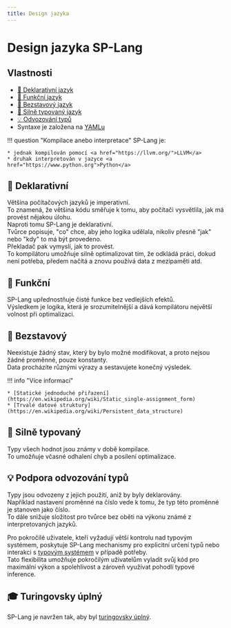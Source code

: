 ```yaml
---
title: Design jazyka
---
```


# Design jazyka SP-Lang

## Vlastnosti

* [📜 Deklarativní jazyk](https://en.wikipedia.org/wiki/Declarative_programming)
* [🔗 Funkční jazyk](https://en.wikipedia.org/wiki/Functional_programming)
* [🔀 Bezstavový jazyk](https://en.wikipedia.org/wiki/Static_single-assignment_form)
* [🔐 Silně typovaný jazyk](https://en.wikipedia.org/wiki/Strong_and_weak_typing)
* [💡 Odvozování typů](https://en.wikipedia.org/wiki/Type_inference)
* Syntaxe je založena na [YAMLu](https://yaml.org/)

!!! question "Kompilace anebo interpretace"
    SP-Lang je:

    * jednak kompilován pomocí <a href="https://llvm.org/">LLVM</a>
    * druhak interpretován v jazyce <a href="https://www.python.org">Python</a>

## 📜 Deklarativní

Většina počítačových jazyků je imperativní.  
To znamená, že většina kódu směřuje k tomu, aby počítači vysvětlila, jak má provést nějakou úlohu.  
Naproti tomu SP-Lang je deklarativní.  
Tvůrce popisuje, "co" chce, aby jeho logika udělala, nikoliv přesně "jak" nebo "kdy" to má být provedeno.  
Překladač pak vymyslí, jak to provést.  
To kompilátoru umožňuje silně optimalizovat tím, že odkládá práci, dokud není potřeba, předem načítá a znovu používá data z mezipaměti atd.

## 🔗 Funkční

SP-Lang upřednostňuje čisté funkce bez vedlejších efektů.  
Výsledkem je logika, která je srozumitelnější a dává kompilátoru největší volnost při optimalizaci.

## 🔀 Bezstavový

Neexistuje žádný stav, který by bylo možné modifikovat, a proto nejsou žádné proměnné, pouze konstanty.  
Data procházíte různými výrazy a sestavujete konečný výsledek.

!!! info "Více informací"

    * [Statické jednoduché přiřazení](https://en.wikipedia.org/wiki/Static_single-assignment_form)
    * [Trvalé datové struktury](https://en.wikipedia.org/wiki/Persistent_data_structure)

## 🔐 Silně typovaný

Typy všech hodnot jsou známy v době kompilace.  
To umožňuje včasné odhalení chyb a posílení optimalizace.

## 💡 Podpora odvozování typů

Typy jsou odvozeny z jejich použití, aniž by byly deklarovány.  
Například nastavení proměnné na číslo vede k tomu, že typ této proměnné je stanoven jako číslo.  
To dále snižuje složitost pro tvůrce bez oběti na výkonu známé z interpretovaných jazyků.

Pro pokročilé uživatele, kteří vyžadují větší kontrolu nad typovým systémem, poskytuje SP-Lang mechanismy pro explicitní určení typů nebo interakci s [typovým systémem](../language/types/index.md) v případě potřeby.  
Tato flexibilita umožňuje pokročilým uživatelům vyladit svůj kód pro maximální výkon a spolehlivost a zároveň využívat pohodlí typové inference.

## 🎓 Turingovsky úplný

SP-Lang je navržen tak, aby byl [turingovsky úplný](https://en.wikipedia.org/wiki/Turing_completeness).